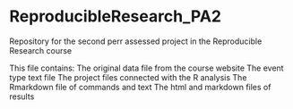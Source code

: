 ReproducibleResearch_PA2
========================

Repository for the second perr assessed project in the Reproducible Research course

This file contains:
  The original data file from the course website
  The event type text file 
  The project files connected with the R analysis
  The Rmarkdown file of commands and text
  The html and markdown files of results
